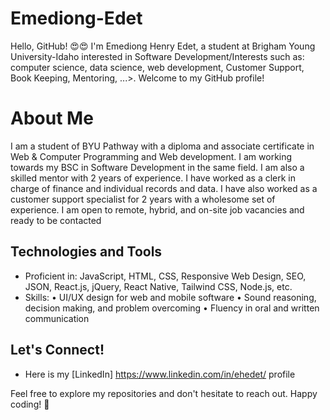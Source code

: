 # Emediong-Edet

Hello, GitHub! 😍😍
I'm Emediong Henry Edet, a student at Brigham Young University-Idaho interested in Software Development/Interests such as: computer science, data science, web development, Customer Support, Book Keeping, Mentoring, ...>. Welcome to my GitHub profile!

# About Me

I am a student of BYU Pathway with a diploma and associate certificate in Web & Computer Programming and Web development. I am working towards my BSC in Software Development in the same field. I am also a skilled mentor with 2 years of experience. I have worked as a clerk in charge of finance and individual records and data. I have also worked as a customer support specialist for 2 years with a wholesome set of experience. I am open to remote, hybrid, and on-site job vacancies and ready to be contacted

## Technologies and Tools

- Proficient in:   JavaScript, HTML, CSS, Responsive Web Design, SEO, JSON, React.js, jQuery, React Native, Tailwind CSS, Node.js, etc.
- Skills:   •	UI/UX design for web and mobile software • Sound reasoning, decision making, and problem overcoming • Fluency in oral and written communication


## Let's Connect!

- Here is my [LinkedIn] https://www.linkedin.com/in/ehedet/ profile

Feel free to explore my repositories and don't hesitate to reach out. Happy coding! 🚀

